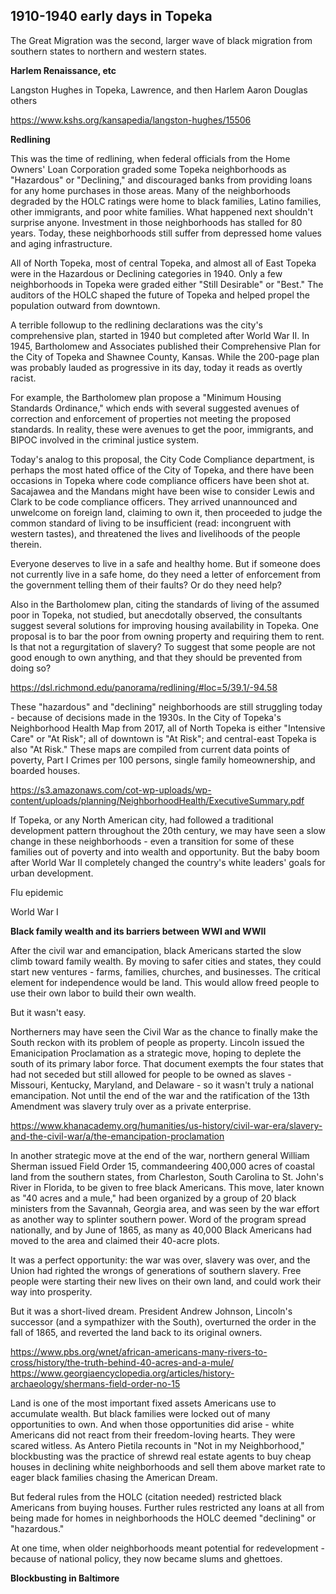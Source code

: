 ## 1910-1940 early days in Topeka ##





The Great Migration was the second, larger wave of black migration from southern states to northern and western states. 


**Harlem Renaissance, etc**

Langston Hughes in Topeka, Lawrence, and then Harlem 
Aaron Douglas
others


https://www.kshs.org/kansapedia/langston-hughes/15506



**Redlining**

This was the time of redlining, when federal officials from the Home Owners' Loan Corporation graded some Topeka neighborhoods as "Hazardous" or "Declining," and discouraged banks from providing loans for any home purchases in those areas. Many of the neighborhoods degraded by the HOLC ratings were home to black families, Latino families, other immigrants, and poor white families. What happened next shouldn't surprise anyone. Investment in those neighborhoods has stalled for 80 years. Today, these neighborhoods still suffer from depressed home values and aging infrastructure. 

All of North Topeka, most of central Topeka, and almost all of East Topeka were in the Hazardous or Declining categories in 1940. Only a few neighborhoods in Topeka were graded either "Still Desirable" or "Best." The auditors of the HOLC shaped the future of Topeka and helped propel the population outward from downtown. 

A terrible followup to the redlining declarations was the city's comprehensive plan, started in 1940 but completed after World War II. In 1945, Bartholomew and Associates published their Comprehensive Plan for the City of Topeka and Shawnee County, Kansas. While the 200-page plan was probably lauded as progressive in its day, today it reads as overtly racist. 

For example, the Bartholomew plan propose a "Minimum Housing Standards Ordinance," which ends with several suggested avenues of correction and enforcement of properties not meeting the proposed standards. In reality, these were avenues to get the poor, immigrants, and BIPOC involved in the criminal justice system. 

Today's analog to this proposal, the City Code Compliance department, is perhaps the most hated office of the City of Topeka, and there have been occasions in Topeka where code compliance officers have been shot at. Sacajawea and the Mandans might have been wise to consider Lewis and Clark to be code compliance officers. They arrived unannounced and unwelcome on foreign land, claiming to own it, then proceeded to judge the common standard of living to be insufficient (read: incongruent with western tastes), and threatened the lives and livelihoods of the people therein. 

Everyone deserves to live in a safe and healthy home. But if someone does not currently live in a safe home, do they need a letter of enforcement from the government telling them of their faults? Or do they need help? 


Also in the Bartholomew plan, citing the standards of living of the assumed poor in Topeka, not studied, but anecdotally observed, the consultants suggest several solutions for improving housing availability in Topeka. One proposal is to bar the poor from owning property and requiring them to rent. Is that not a regurgitation of slavery? To suggest that some people are not good enough to own anything, and that they should be prevented from doing so? 







https://dsl.richmond.edu/panorama/redlining/#loc=5/39.1/-94.58




These "hazardous" and "declining" neighborhoods are still struggling today - because of decisions made in the 1930s. In the City of Topeka's Neighborhood Health Map from 2017, all of North Topeka is either "Intensive Care" or "At Risk"; all of downtown is "At Risk"; and central-east Topeka is also "At Risk." These maps are compiled from current data points of poverty, Part I Crimes per 100 persons,  single family homeownership, and boarded houses. 

https://s3.amazonaws.com/cot-wp-uploads/wp-content/uploads/planning/NeighborhoodHealth/ExecutiveSummary.pdf

If Topeka, or any North American city, had followed a traditional development pattern throughout the 20th century, we may have seen a slow change in these neighborhoods - even a transition for some of these families out of poverty and into wealth and opportunity. But the baby boom after World War II completely changed the country's white leaders' goals for urban development. 




Flu epidemic

World War I


**Black family wealth and its barriers between WWI and WWII**

After the civil war and emancipation, black Americans started the slow climb toward family wealth. By moving to safer cities and states, they could start new ventures - farms, families, churches, and businesses. The critical element for independence would be land. This would allow freed people to use their own labor to build their own wealth.

But it wasn't easy.

Northerners may have seen the Civil War as the chance to finally make the South reckon with its problem of people as property. Lincoln issued the Emanicipation Proclamation as a strategic move, hoping to deplete the south of its primary labor force. That document exempts the four states that had not seceded but still allowed for people to be owned as slaves - Missouri, Kentucky, Maryland, and Delaware - so it wasn't truly a national emancipation. Not until the end of the war and the ratification of the 13th Amendment was slavery truly over as a private enterprise. 

https://www.khanacademy.org/humanities/us-history/civil-war-era/slavery-and-the-civil-war/a/the-emancipation-proclamation

In another strategic move at the end of the war, northern general William Sherman issued Field Order 15, commandeering 400,000 acres of coastal land from the southern states, from Charleston, South Carolina to St. John's River in Florida, to be given to free black Americans. This move, later known as "40 acres and a mule," had been organized by a group of 20 black ministers from the Savannah, Georgia area, and was seen by the war effort as another way to splinter southern power. Word of the program spread nationally, and by June of 1865, as many as 40,000 Black Americans had moved to the area and claimed their 40-acre plots. 

It was a perfect opportunity: the war was over, slavery was over, and the Union had righted the wrongs of generations of southern slavery. Free people were starting their new lives on their own land, and could work their way into prosperity. 

But it was a short-lived dream. President Andrew Johnson, Lincoln's successor (and a sympathizer with the South), overturned the order in the fall of 1865, and reverted the land back to its original owners. 


https://www.pbs.org/wnet/african-americans-many-rivers-to-cross/history/the-truth-behind-40-acres-and-a-mule/
https://www.georgiaencyclopedia.org/articles/history-archaeology/shermans-field-order-no-15

Land is one of the most important fixed assets Americans use to accumulate wealth.
But black families were locked out of many opportunities to own. 
And when those opportunities did arise - white Americans did not react from their freedom-loving hearts. They were scared witless. As Antero Pietila recounts in "Not in my Neighborhood," blockbusting was the practice of shrewd real estate agents to buy cheap houses in declining white neighborhoods and sell them above market rate to eager black families chasing the American Dream.  

But federal rules from the HOLC (citation needed) restricted black Americans from buying houses.
Further rules restricted any loans at all from being made for homes in neighborhoods the HOLC deemed "declining" or "hazardous."

At one time, when older neighborhoods meant potential for redevelopment - because of national policy, they now became slums and ghettoes. 


**Blockbusting in Baltimore**










